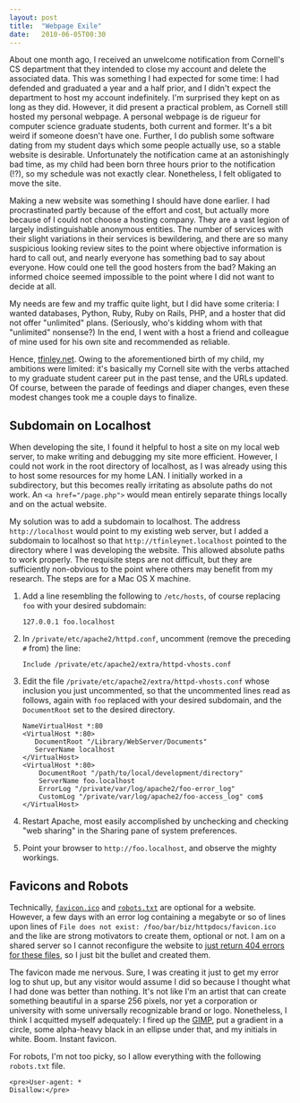 ```yaml
---
layout: post
title:  "Webpage Exile"
date:   2010-06-05T00:30
---
```

About one month ago, I received an unwelcome notification from Cornell's CS
department that they intended to close my account and delete the associated
data.  This was something I had expected for some time: I had defended and
graduated a year and a half prior, and I didn't expect the department to host my
account indefinitely. I'm surprised they kept on as long as they did. However,
it did present a practical problem, as Cornell still hosted my personal webpage.
A personal webpage is de rigueur for computer science graduate students, both
current and former. It's a bit weird if someone doesn't have one. Further, I do
publish some software dating from my student days which some people actually
use, so a stable website is desirable. Unfortunately the notification came at an
astonishingly bad time, as my child had been born three hours prior to the
notification (!?), so my schedule was not exactly clear. Nonetheless, I felt
obligated to move the site.

Making a new website was something I should have done earlier. I had
procrastinated partly because of the effort and cost, but actually more because
of I could not choose a hosting company. They are a vast legion of largely
indistinguishable anonymous entities. The number of services with their slight
variations in their services is bewildering, and there are so many suspicious
looking review sites to the point where objective information is hard to call
out, and nearly everyone has something bad to say about everyone. How could one
tell the good hosters from the bad? Making an informed choice seemed impossible
to the point where I did not want to decide at all.

My needs are few and my traffic quite light, but I did have some criteria: I
wanted databases, Python, Ruby, Ruby on Rails, PHP, and a hoster that did not
offer "unlimited" plans. (Seriously, who's kidding whom with that "unlimited"
nonsense?) In the end, I went with a host a friend and colleague of mine used
for his own site and recommended as reliable.

Hence, [tfinley.net][tfinley]. Owing to the aforementioned birth of my child, my
ambitions were limited: it's basically my Cornell site with the verbs attached
to my graduate student career put in the past tense, and the URLs updated. Of
course, between the parade of feedings and diaper changes, even these modest
changes took me a couple days to finalize.

## Subdomain on Localhost

When developing the site, I found it helpful to host a site on my local web
server, to make writing and debugging my site more efficient. However, I could
not work in the root directory of localhost, as I was already using this to host
some resources for my home LAN. I initially worked in a subdirectory, but this
becomes really irritating as absolute paths do not work. An <code>&lt;a
href="/page.php"&gt;</code> would mean entirely separate things locally and on
the actual website.

My solution was to add a subdomain to localhost. The address `http://localhost`
would point to my existing web server, but I added a subdomain to localhost so
that `http://tfinleynet.localhost` pointed to the directory where I was
developing the website. This allowed absolute paths to work properly. The
requisite steps are not difficult, but they are sufficiently non-obvious to the
point where others may benefit from my research. The steps are for a Mac OS X
machine.</p>

1. Add a line resembling the following to `/etc/hosts`, of course replacing
   `foo` with your desired subdomain:

   ```text
   127.0.0.1 foo.localhost
   ```

2. In `/private/etc/apache2/httpd.conf`, uncomment (remove the preceding `#`
   from) the line:

   ```text
   Include /private/etc/apache2/extra/httpd-vhosts.conf
   ```

3. Edit the file `/private/etc/apache2/extra/httpd-vhosts.conf` whose inclusion
   you just uncommented, so that the uncommented lines read as follows, again
   with `foo` replaced with your desired subdomain, and the `DocumentRoot` set
   to the desired directory.

   ```text
   NameVirtualHost *:80
   <VirtualHost *:80>
      DocumentRoot "/Library/WebServer/Documents"
      ServerName localhost
   </VirtualHost>
   <VirtualHost *:80>
       DocumentRoot "/path/to/local/development/directory"
       ServerName foo.localhost
       ErrorLog "/private/var/log/apache2/foo-error_log"
       CustomLog "/private/var/log/apache2/foo-access_log" com$
   </VirtualHost>
   ```

4. Restart Apache, most easily accomplished by unchecking and checking "web
   sharing" in the Sharing pane of system preferences.

5. Point your browser to `http://foo.localhost`, and observe the mighty
   workings.

## Favicons and Robots

Technically, [`favicon.ico`][favicon] and [`robots.txt`][robots] are optional
for a website. However, a few days with an error log containing a megabyte or so
of lines upon lines of `File does not exist: /foo/bar/biz/httpdocs/favicon.ico`
and the like are strong motivators to create them, optional or not. I am on a
shared server so I cannot reconfigure the website to [just return 404 errors for
these files][404], so I just bit the bullet and created them.

The favicon made me nervous. Sure, I was creating it just to get my error log to
shut up, but any visitor would assume I did so because I thought what I had done
was better than nothing. It's not like I'm an artist that can create something
beautiful in a sparse 256 pixels, nor yet a corporation or university with some
universally recognizable brand or logo. Nonetheless, I think I acquitted myself
adequately: I fired up the [GIMP][gimp], put a gradient in a circle, some
alpha-heavy black in an ellipse under that, and my initials in white. Boom.
Instant favicon.

For robots, I'm not too picky, so I allow everything with the following
`robots.txt` file.

```text
<pre>User-agent: *
Disallow:</pre>
```

[tfinley]: http://tfinley.net/
[favicon]: http://en.wikipedia.org/wiki/Favicon
[robots]: http://en.wikipedia.org/wiki/Robots_exclusion_standard
[gimp]: http://www.gimp.org/
[404]: http://www.trilithium.com/johan/2005/02/no-favicon/
